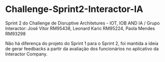 # Challenge-Sprint2-Interactor-IA
Sprint 2 do Challenge de Disruptive Architetures - IOT, IOB AND IA / Grupo Interactor: José Vitor RM95438, Leonard Karic RM95224, Paola Mendes RM93298

Não há diferença do projeto do Sprint 1 para o Sprint 2, foi mantida a ideia de gerar feedbacks a partir da avaliação dos funcionários no aplicativo da Interactor Company.
